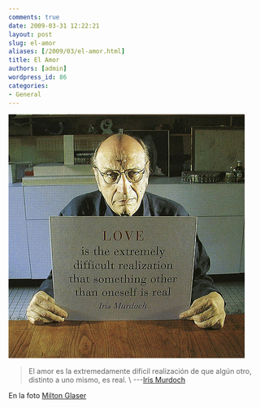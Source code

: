 ```yaml
---
comments: true
date: 2009-03-31 12:22:21
layout: post
slug: el-amor
aliases: [/2009/03/el-amor.html]
title: El Amor
authors: [admin]
wordpress_id: 86
categories:
- General
---
```



![12694074_b5bec0087b.jpg](12694074_b5bec0087b.jpg)

> El amor es la extremedamente dificil realización de que algún otro, distinto a uno mismo, es real. \ 
> ---[Iris Murdoch](http://es.wikipedia.org/wiki/Iris_Murdoch)


En la foto [Milton Glaser](http://www.miltonglaser.com/)



